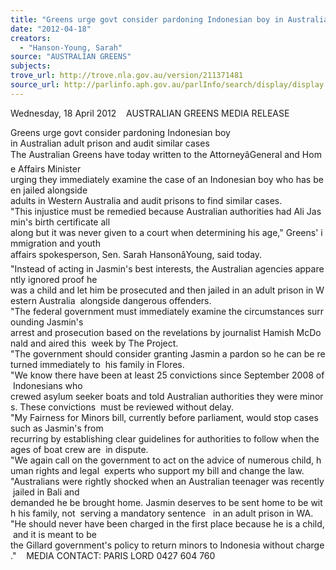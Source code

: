 ```yaml
---
title: "Greens urge govt consider pardoning Indonesian boy in Australian adult prison and audit similar cases"
date: "2012-04-18"
creators:
  - "Hanson-Young, Sarah"
source: "AUSTRALIAN GREENS"
subjects:
trove_url: http://trove.nla.gov.au/version/211371481
source_url: http://parlinfo.aph.gov.au/parlInfo/search/display/display.w3p;query=Id%3A%22media/pressrel/1576015%22
---
```


 Wednesday, 18 April 2012    AUSTRALIAN GREENS MEDIA RELEASE   

 Greens urge govt consider pardoning Indonesian boy  in Australian adult prison and audit similar cases    The Australian Greens have today written to the AttorneyâGeneral and Home Affairs Minister  urging they immediately examine the case of an Indonesian boy who has been jailed alongside  adults in Western Australia and audit prisons to find similar cases.    "This injustice must be remedied because Australian authorities had Ali Jasmin's birth certificate all  along but it was never given to a court when determining his age," Greens' immigration and youth  affairs spokesperson, Sen. Sarah HansonâYoung, said today.    "Instead of acting in Jasmin's best interests, the Australian agencies apparently ignored proof he  was a child and let him be prosecuted and then jailed in an adult prison in Western Australia  alongside dangerous offenders.    "The federal government must immediately examine the circumstances surrounding Jasmin's  arrest and prosecution based on the revelations by journalist Hamish McDonald and aired this  week by The Project.    "The government should consider granting Jasmin a pardon so he can be returned immediately to  his family in Flores.    "We know there have been at least 25 convictions since September 2008 of Indonesians who  crewed asylum seeker boats and told Australian authorities they were minors. These convictions  must be reviewed without delay.    "My Fairness for Minors bill, currently before parliament, would stop cases such as Jasmin's from  recurring by establishing clear guidelines for authorities to follow when the ages of boat crew are  in dispute.     "We again call on the government to act on the advice of numerous child, human rights and legal  experts who support my bill and change the law.    "Australians were rightly shocked when an Australian teenager was recently jailed in Bali and  demanded he be brought home. Jasmin deserves to be sent home to be with his family, not  serving a mandatory sentence   in an adult prison in WA.    "He should never have been charged in the first place because he is a child, and it is meant to be  the Gillard government's policy to return minors to Indonesia without charge."    MEDIA CONTACT: PARIS LORD 0427 604 760     

